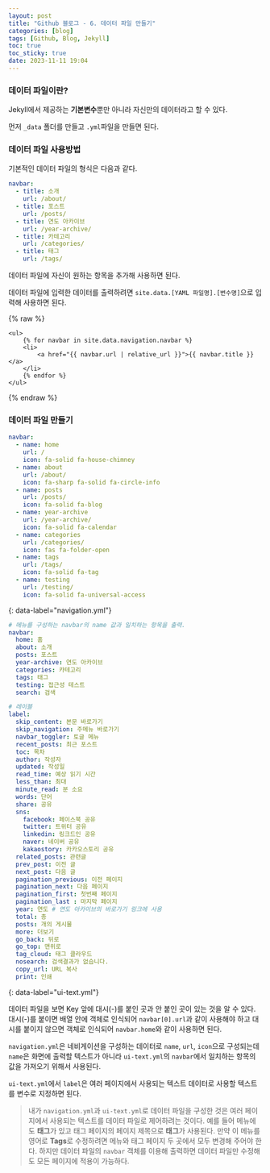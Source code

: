 ```yaml
---
layout: post
title: "Github 블로그 - 6. 데이터 파일 만들기"
categories: [blog]
tags: [Github, Blog, Jekyll]
toc: true
toc_sticky: true
date: 2023-11-11 19:04
---
```


### 데이터 파일이란?

Jekyll에서 제공하는 **기본변수**뿐만 아니라 자신만의 데이터라고 할 수 있다.

먼저 `_data` 폴더를 만들고 `.yml`파일을 만들면 된다.

### 데이터 파일 사용방법

기본적인 데이터 파일의 형식은 다음과 같다.

```yaml
navbar:
  - title: 소개
    url: /about/
  - title: 포스트
    url: /posts/
  - title: 연도 아카이브
    url: /year-archive/
  - title: 카테고리
    url: /categories/
  - title: 태그
    url: /tags/
```

데이터 파일에 자신이 원하는 항목을 추가해 사용하면 된다.

데이터 파일에 입력한 데이터를 출력하려면 `site.data.[YAML 파일명].[변수명]`으로 입력해 사용하면 된다.

{% raw %}
```liquid
<ul>
	{% for navbar in site.data.navigation.navbar %}
	<li>
		<a href="{{ navbar.url | relative_url }}">{{ navbar.title }}</a>
	</li>
	{% endfor %}
</ul>
```
{% endraw %}

### 데이터 파일 만들기

```yaml
navbar:
  - name: home
    url: /
    icon: fa-solid fa-house-chimney
  - name: about
    url: /about/
    icon: fa-sharp fa-solid fa-circle-info
  - name: posts
    url: /posts/
    icon: fa-solid fa-blog
  - name: year-archive
    url: /year-archive/
    icon: fa-solid fa-calendar
  - name: categories
    url: /categories/
    icon: fas fa-folder-open
  - name: tags
    url: /tags/
    icon: fa-solid fa-tag
  - name: testing
    url: /testing/
    icon: fa-solid fa-universal-access
```
{: data-label="navigation.yml"}

```yaml
# 메뉴를 구성하는 navbar의 name 값과 일치하는 항목을 출력.
navbar:
  home: 홈
  about: 소개
  posts: 포스트
  year-archive: 연도 아카이브
  categories: 카테고리
  tags: 태그
  testing: 접근성 테스트
  search: 검색

# 레이블
label:
  skip_content: 본문 바로가기
  skip_navigation: 주메뉴 바로가기
  navbar_toggler: 토글 메뉴
  recent_posts: 최근 포스트
  toc: 목차
  author: 작성자
  updated: 작성일
  read_time: 예상 읽기 시간
  less_than: 최대
  minute_read: 분 소요
  words: 단어
  share: 공유
  sns:
    facebook: 페이스북 공유
    twitter: 트위터 공유
    linkedin: 링크드인 공유
    naver: 네이버 공유
    kakaostory: 카카오스토리 공유
  related_posts: 관련글
  prev_post: 이전 글 
  next_post: 다음 글
  pagination_previous: 이전 페이지
  pagination_next: 다음 페이지
  pagination_first: 첫번째 페이지
  pagination_last : 마지막 페이지
  year: 연도 # 연도 아카이브의 바로가기 링크에 사용
  total: 총
  posts: 개의 게시물
  more: 더보기
  go_back: 뒤로
  go_top: 맨위로
  tag_cloud: 태그 클라우드
  nosearch: 검색결과가 없습니다.
  copy_url: URL 복사
  print: 인쇄
```
{: data-label="ui-text.yml"}

데이터 파일을 보면 Key 앞에 대시(-)를 붙인 곳과 안 붙인 곳이 있는 것을 알 수 있다. 대시(-)를 붙이면 배열 안에 객체로 인식되어 `navbar[0].url`과 같이 사용해야 하고 대시를 붙이지 않으면 객체로 인식되어 `navbar.home`와 같이 사용하면 된다.

`navigation.yml`은 네비게이션을 구성하는 데이터로 `name`, `url`, `icon`으로 구성되는데 `name`은 화면에 출력할 텍스트가 아니라 `ui-text.yml`의 `navbar`에서 일치하는 항목의 값을 가져오기 위해서 사용된다.

`ui-text.yml`에서 `label`은 여러 페이지에서 사용되는 텍스트 데이터로 사용할 텍스트를 변수로 지정하면 된다.

> 내가 `navigation.yml`과 `ui-text.yml`로 데이터 파일을 구성한 것은 여러 페이지에서 사용되는 텍스트를 데이터 파일로 제어하려는 것이다. 예를 들어 메뉴에도 **태그**가 있고 태그 페이지의 페이지 제목으로 **태그**가 사용된다. 만약 이 메뉴를 영어로 **Tags**로 수정하려면 메뉴와 태그 페이지 두 곳에서 모두 변경해 주어야 한다. 하지만 데이터 파일의 `navbar` 객체를 이용해 출력하면 데이터 파일만 수정해도 모든 페이지에 적용이 가능하다.
